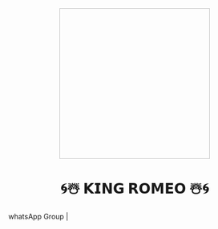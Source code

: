 <div align = "center" >
     <img scr " https://i.ibb.co/tKKVNx0/1649941950240.png" width="300" height="300">
     <h1> 🌀☃️ 𝗞𝗜𝗡𝗚 𝗥𝗢𝗠𝗘𝗢 ☃️🌀
</div>
<palign = "center"
     Makes it easy and fun to use WhatsApp.It is also the first sinhala user bot for WhatsApp.
     <br>
        <ahref="https://chat.whatsapp.com/GCYUWIeTPoNLmkSKRzlwgK">whatsApp Group</a>  |
     <br>
</p>